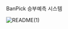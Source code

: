 BanPick 승부예측 시스템

![README(1)](https://github.com/user-attachments/assets/447a4ab9-e890-4767-9abf-6cddaaadcb07)
